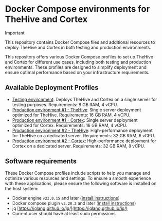 # Docker Compose environments for TheHive and Cortex

>[!IMPORTANT]
> This repository contains Docker Compose files and additional resources to deploy TheHive and Cortex in both testing and production environments.


This repository offers various Docker Compose profiles to set up TheHive and Cortex for different use cases, including both testing and production environments. These profiles are designed to simplify deployment and ensure optimal performance based on your infrastructure requirements.

## Available Deployment Profiles

- [Testing environment](./testing/): Deploys TheHive and Cortex on a single server for testing purposes. Requirements: 8 GB RAM, 4 vCPU.
- [Production environment #1 - TheHive](./prod1-thehive/): Single server deployment optimized for TheHive. Requirements: 16 GB RAM, 4 vCPU.
- [Production environment #1 - Cortex](./prod1-cortex): Single server deployment optimized for Cortex. Requirements: 16 GB RAM, 4 vCPU.
- [Production environment #2 - TheHive](./prod2-thehive): High-performance deployment for TheHive on a dedicated server. Requirements: 32 GB RAM, 8 vCPU.
- [Production environment #2 - Cortex](./prod2-cortex): High-performance deployment for Cortex on a dedicated server. Requirements: 32 GB RAM, 8 vCPU.


## Software requirements

These Docker Compose profiles include scripts to help you manage and optimize various resources and settings. To ensure a smooth experience with these applications, please ensure the following software is installed on the host system:

- Docker engine `v23.0.15` and later ([install instructions](https://docs.docker.com/engine/install/))
- Docker compose plugin `v2.20.2` and later ([install instructions](https://docs.docker.com/compose/install/))
- jq [https://jqlang.github.io/jq/](https://jqlang.github.io/jq/)
- Current user should have at least sudo permissions 